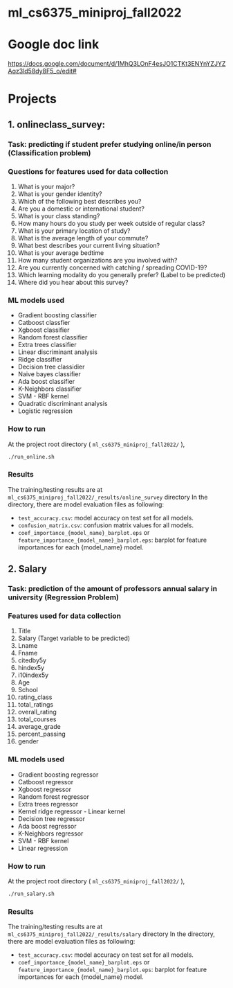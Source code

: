 # ml_cs6375_miniproj_fall2022

# Google doc link

https://docs.google.com/document/d/1MhQ3LOnF4esJO1CTKt3ENYnYZJYZAqz3ld58dy8F5_o/edit#

# Projects

## 1. onlineclass_survey:
### Task: predicting if student prefer studying online/in person (Classification problem)
### Questions for features used for data collection
1. What is your major?
2. What is your gender identity?
3. Which of the following best describes you?
4. Are you a domestic or international student?
5. What is your class standing?
6. How many hours do you study per week outside of regular class?
7. What is your primary location of study?
8. What is the average length of your commute?
9. What best describes your current living situation?
10. What is your average bedtime
11. How many student organizations are you involved with?
12. Are you currently concerned with catching / spreading COVID-19?
13. Which learning modality do you generally prefer? (Label to be predicted)
14. Where did you hear about this survey?

### ML models used
* Gradient boosting classifier
* Catboost classfier
* Xgboost classifier
* Random forest classifier
* Extra trees classifier
* Linear discriminant analysis
* Ridge classifier
* Decision tree classidier
* Naive bayes classifier
* Ada boost classifier
* K-Neighbors classifier
* SVM - RBF kernel
* Quadratic discriminant analysis
* Logistic regression

### How to run
At the project root directory ( `ml_cs6375_miniproj_fall2022/` ),
```bash
./run_online.sh
```

### Results
The training/testing results are at `ml_cs6375_miniproj_fall2022/_results/online_survey` directory
In the directory, there are model evaluation files as following:
* `test_accuracy.csv`: model accuracy on test set for all models.
* `confusion_matrix.csv`: confusion matrix values for all models.
* `coef_importance_{model_name}_barplot.eps` or `feature_importance_{model_name}_barplot.eps`: barplot for feature importances for each {model_name} model.

## 2. Salary
### Task: prediction of the amount of professors annual salary in university (Regression Problem)
### Features used for data collection
1. Title
2. Salary (Target variable to be predicted)
3. Lname
4. Fname
5. citedby5y
6. hindex5y
7. i10index5y
8. Age
9. School
10. rating_class
11. total_ratings
12. overall_rating
13. total_courses
14. average_grade
15. percent_passing
16. gender

### ML models used
* Gradient boosting regressor
* Catboost regressor
* Xgboost regressor
* Random forest regressor
* Extra trees regressor
* Kernel ridge regressor - Linear kernel
* Decision tree regressor
* Ada boost regressor
* K-Neighbors regressor
* SVM - RBF kernel
* Linear regression

### How to run
At the project root directory ( `ml_cs6375_miniproj_fall2022/` ),
```bash
./run_salary.sh
```

### Results
The training/testing results are at `ml_cs6375_miniproj_fall2022/_results/salary` directory
In the directory, there are model evaluation files as following:
* `test_accuracy.csv`: model accuracy on test set for all models.
* `coef_importance_{model_name}_barplot.eps` or `feature_importance_{model_name}_barplot.eps`: barplot for feature importances for each {model_name} model.
